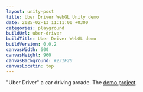 ```yaml
---
layout: unity-post
title: Uber Driver WebGL Unity demo
date: 2025-02-13 11:11:00 +0300
categories: playground
buildUrl: uber-driver
buildTitle: Uber Driver WebGL demo
buildVersion: 0.0.2
canvasWidth: 600
canvasHeight: 960
canvasBackground: #231F20
canvasLocatin: top
---
```


"Uber Driver" a car driving arcade. The [demo project](https://github.com/iveyalkin/uber-driver).
